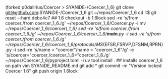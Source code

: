 (forked p0dalirius/Coercer > SYANiDE-/Coercer_1_6)
git clone git@github.com:SYANiDE-/Coercer_1_6.git ~/repos/Coercer_1_6
cd !:$
git reset --hard debc4c7 ## 1.6
checkout -b 1.6lock
sed -re 's/from coercer\./from coercer_1_6\./g' ~/repos/Coercer_1_6/Coercer.py -i
mv ~/repos/Coercer_1_6/coercer{,_1_6}
sed -re 's/from coercer\./from coercer_1_6\./g' ~/repos/Coercer_1_6/coercer_1_6/__main__.py -i
sed -re 's/from coercer\./from coercer_1_6\./g' ~/repos/Coercer_1_6/coercer_1_6/protocols/MS_{EFSR,FSRVP,DFSNM,RPRN}.py -i
sed -re 's/name = "coercer"/name = "coercer_1_6"/g' -e 's/coercer="coercer\./coercer_1_6="coercer_1_6\./g' ~/repos/Coercer_1_6/pyproject.toml -i
uv tool install .    ## installs coercer_1_6 on path
vim SYANiDE_README.md
git add *
git commit -m "Version locked Coercer 1.6"
git push origin 1.6lock
